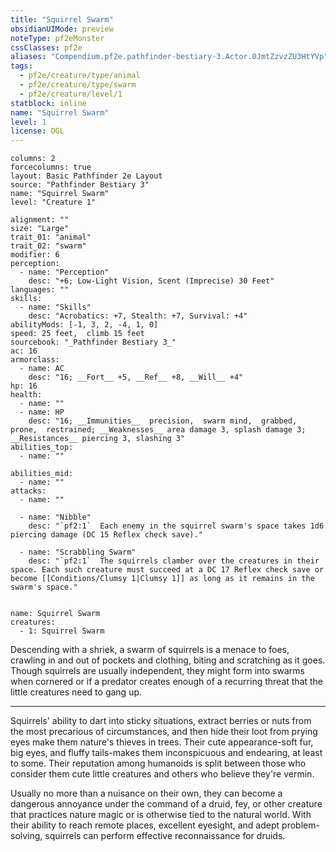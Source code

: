 ```yaml
---
title: "Squirrel Swarm"
obsidianUIMode: preview
noteType: pf2eMonster
cssClasses: pf2e
aliases: "Compendium.pf2e.pathfinder-bestiary-3.Actor.0JmtZzvzZU3HtYVp" 
tags:
  - pf2e/creature/type/animal
  - pf2e/creature/type/swarm
  - pf2e/creature/level/1
statblock: inline
name: "Squirrel Swarm"
level: 1
license: OGL
---
```


```statblock
columns: 2
forcecolumns: true
layout: Basic Pathfinder 2e Layout
source: "Pathfinder Bestiary 3"
name: "Squirrel Swarm"
level: "Creature 1"

alignment: ""
size: "Large"
trait_01: "animal"
trait_02: "swarm"
modifier: 6
perception:
  - name: "Perception"
    desc: "+6; Low-Light Vision, Scent (Imprecise) 30 Feet"
languages: ""
skills:
  - name: "Skills"
    desc: "Acrobatics: +7, Stealth: +7, Survival: +4"
abilityMods: [-1, 3, 2, -4, 1, 0]
speed: 25 feet,  climb 15 feet
sourcebook: "_Pathfinder Bestiary 3_"
ac: 16
armorclass:
  - name: AC
    desc: "16; __Fort__ +5, __Ref__ +8, __Will__ +4"
hp: 16
health:
  - name: ""
  - name: HP
    desc: "16; __Immunities__  precision,  swarm mind,  grabbed,  prone,  restrained; __Weaknesses__ area damage 3, splash damage 3; __Resistances__ piercing 3, slashing 3"
abilities_top:
  - name: ""

abilities_mid:
  - name: ""
attacks:
  - name: ""

  - name: "Nibble"
    desc: "`pf2:1`  Each enemy in the squirrel swarm's space takes 1d6 piercing damage (DC 15 Reflex check save)."

  - name: "Scrabbling Swarm"
    desc: "`pf2:1`  The squirrels clamber over the creatures in their space. Each such creature must succeed at a DC 17 Reflex check save or become [[Conditions/Clumsy 1|Clumsy 1]] as long as it remains in the swarm's space."
 
```

```encounter-table
name: Squirrel Swarm
creatures:
  - 1: Squirrel Swarm
```



Descending with a shriek, a swarm of squirrels is a menace to foes, crawling in and out of pockets and clothing, biting and scratching as it goes. Though squirrels are usually independent, they might form into swarms when cornered or if a predator creates enough of a recurring threat that the little creatures need to gang up.

* * *

Squirrels' ability to dart into sticky situations, extract berries or nuts from the most precarious of circumstances, and then hide their loot from prying eyes make them nature's thieves in trees. Their cute appearance-soft fur, big eyes, and fluffy tails-makes them inconspicuous and endearing, at least to some. Their reputation among humanoids is split between those who consider them cute little creatures and others who believe they're vermin.

Usually no more than a nuisance on their own, they can become a dangerous annoyance under the command of a druid, fey, or other creature that practices nature magic or is otherwise tied to the natural world. With their ability to reach remote places, excellent eyesight, and adept problem-solving, squirrels can perform effective reconnaissance for druids.
